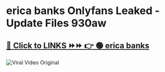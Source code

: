 
 # erica banks Onlyfans Leaked - Update Files 930aw

## <h2><a href="https://clipsfans.com/erica_banks&ref=git">🔗 Click to LINKS ⏩⏩ 👉 🟢 erica banks </a></h2>

<a href="https://clipsfans.com/erica_banks&ref=git" rel="nofollow" data-target="animated-image.originalLink"><img src="https://i.ibb.co.com/xMMVF88/686577567.gif" alt="Viral Video Original" style="max-width: 100%; display: inline-block;" data-target="animated-image.originalImage"></a>


